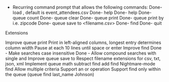 - Recurring command prompt that allows the following commands:
	Done- load <filename>, default is event_attendees.csv
	Done- help
	Done- help <command>
	Done- queue count
	Done- queue clear
	Done- queue print
	Done- queue print by <attribute> i.e. zipcode
	Done- queue save to <filename.csv>
	Done- find <attribute> <criteria>
	Done- quit


Extensions

Improve queue print
	Print in left-aligned columns, longest entry determines column width
	Pause at each 10 lines until space or enter
Improve find
	Done - Make searches case insensitive
	Done - Allow compound searches with single and
Improve queue save to
	Respect filename extensions for csv, txt, json, xml
Implement queue math
	subtract find
	add find
Nightmare-mode find
	Allow multiple criteria
	Support an or operation
	Support find only within the queue (queue find last_name Johnson)